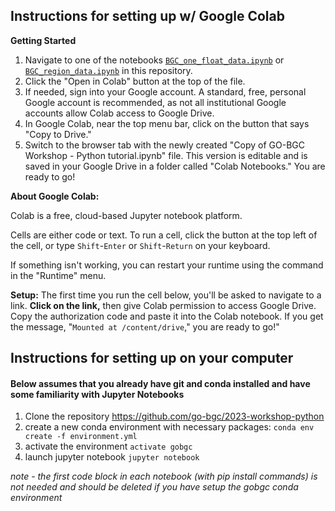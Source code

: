 
## Instructions for setting up w/ Google Colab

**Getting Started**
1. Navigate to one of the notebooks [`BGC_one_float_data.ipynb`](https://github.com/go-bgc/2023-workshop-python/blob/main/BGC_one_float_data.ipynb) or [`BGC_region_data.ipynb`](https://github.com/go-bgc/2023-workshop-python/blob/main/BGC_region_data.ipynb) in this repository.
2. Click the "Open in Colab" button at the top of the file.
3. If needed, sign into your Google account. A standard, free, personal Google account is recommended, as not all institutional Google accounts allow Colab access to Google Drive.
4. In Google Colab, near the top menu bar, click on the button that says "Copy to Drive."
5. Switch to the browser tab with the newly created "Copy of GO-BGC Workshop - Python tutorial.ipynb" file. This version is editable and is saved in your Google Drive in a folder called "Colab Notebooks." You are ready to go!

**About Google Colab:**

Colab is a free, cloud-based Jupyter notebook platform.

Cells are either code or text. To run a cell, click the button at the top left of the cell, or type `Shift`-`Enter` or `Shift`-`Return` on your keyboard.

If something isn't working, you can restart your runtime using the command in the \"Runtime\" menu.
        <br>

**Setup:**
 The first time you run the cell below, you'll be asked to navigate to a link. **Click on the link,** then give Colab permission to access Google Drive. Copy the authorization code and paste it into the Colab notebook. If you get the message, \"`Mounted at /content/drive`,\" you are ready to go!"





## Instructions for setting up on your computer

#### Below assumes that you already have git and conda installed and have some familiarity with Jupyter Notebooks

1. Clone the repository https://github.com/go-bgc/2023-workshop-python
2. create a new conda environment with necessary packages: ```conda env create -f environment.yml```
3. activate the environment ```activate gobgc```
4. launch jupyter notebook ```jupyter notebook```

*note - the first code block in each notebook (with pip install commands) is not needed and should be deleted if you have setup the gobgc conda environment*